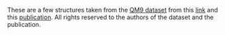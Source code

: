 These are a few structures taken from the [QM9 dataset](https://www.nature.com/articles/sdata201422)
from this [link](https://data.dtu.dk/articles/dataset/xyz_files_of_the_QM9_molecules/19780570?backTo=%2Fcollections%2FMultiXC-QM9%2F6185986&file=35143624)
and this [publication](https://www.nature.com/articles/s41597-019-0121-7).
All rights reserved to the authors of the dataset and the publication.
